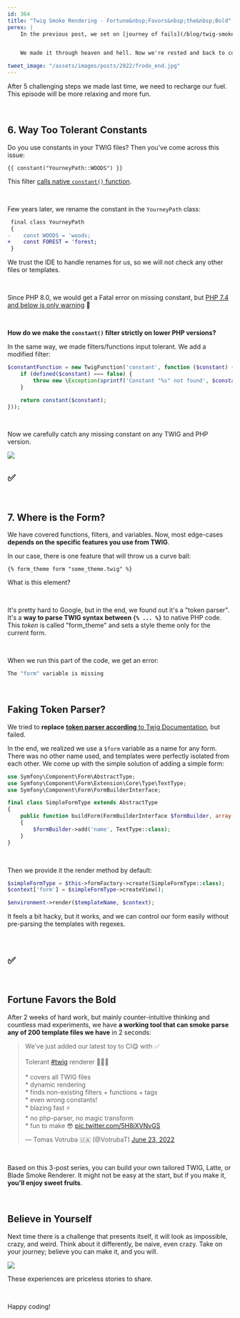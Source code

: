 ```yaml
---
id: 364
title: "Twig Smoke Rendering - Fortune&nbsp;Favors&nbsp;the&nbsp;Bold"
perex: |
    In the previous post, we set on [journey of fails](/blog/twig-smoke-rendering-journey-of-fails) with ups and downs. Well, mostly downs. I'm trying to be honest about the blind path process behind the final published work.


    We made it through heaven and hell. Now we're rested and back to continue. Can we smoke render twig templates, or shall we give up?

tweet_image: "/assets/images/posts/2022/frodo_end.jpg"
---
```


After 5 challenging steps we made last time, we need to recharge our fuel. This episode will be more relaxing and more fun.

<br>

## 6. Way Too Tolerant Constants

Do you use constants in your TWIG files? Then you've come across this issue:

```twig
{{ constant("YourneyPath::WOODS") }}
```

This filter [calls native `constant()` function](https://github.com/twigphp/Twig/blob/760341fa8c41c764a5a819a31deb3c5ad66befb1/src/Extension/CoreExtension.php#L1369).

<br>

Few years later, we rename the  constant in the `YourneyPath` class:

```diff
 final class YourneyPath
 {
-    const WOODS = 'woods;
+    const FOREST = 'forest;
 }
```

We trust the IDE to handle renames for us, so we will not check any other files or templates.

<br>

Since PHP 8.0, we would get a Fatal error on missing constant, but [PHP 7.4 and below is only warning](https://3v4l.org/NMPXC) 🚫

<br>

**How do we make the `constant()` filter strictly on lower PHP versions?**

In the same way, we made filters/functions input tolerant. We add a modified filter:

```php
$constantFunction = new TwigFunction('constant', function ($constant) {
    if (defined($constant) === false) {
        throw new \Exception(sprintf('Constant "%s" not found', $constant));
    }

    return constant($constant);
}));
```

<br>

Now we carefully catch any missing constant on any TWIG and PHP version.

<img src="/assets/images/posts/2022/frodo_and_sam.jpg" class="img-thumbnail" style="max-width: 30em">

## ✅

<br>

## 7. Where is the Form?

We have covered functions, filters, and variables. Now, most edge-cases **depends on the specific features you use from TWIG**.

In our case, there is one feature that will throw us a curve ball:

```twig
{% form_theme form "some_theme.twig" %}
```

What is this element?

<br>

It's pretty hard to Google, but in the end, we found out it's a "token parser". It's a **way to parse TWIG syntax between `{% ... %}`** to native PHP code. This *token* is called "form_theme" and sets a style theme only for the current form.

<br>

When we run this part of the code, we get an error:

```bash
The "form" variable is missing
```

<br>

## Faking Token Parser?

We tried to **replace** [**token parser according** to Twig Documentation](https://twig.symfony.com/doc/2.x/advanced.html#defining-a-token-parser), but failed.

In the end, we realized we use a `$form` variable as a name for any form. There was no other name used, and templates were perfectly isolated from each other. We come up with the simple solution of adding a simple form:

```php
use Symfony\Component\Form\AbstractType;
use Symfony\Component\Form\Extension\Core\Type\TextType;
use Symfony\Component\Form\FormBuilderInterface;

final class SimpleFormType extends AbstractType
{
    public function buildForm(FormBuilderInterface $formBuilder, array $options)
    {
        $formBuilder->add('name', TextType::class);
    }
}
```

<br>

Then we provide it the render method by default:

```php
$simpleFormType = $this->formFactory->create(SimpleFormType::class);
$context['form'] = $simpleFormType->createView();

$environment->render($templateName, $context);
```

It feels a bit hacky, but it works, and we can control our form easily without pre-parsing the templates with regexes.

<br>

## ✅

<br>

## Fortune Favors the Bold

After 2 weeks of hard work, but mainly counter-intuitive thinking and countless mad experiments, we have **a working tool that can smoke parse any of 200 template files we have** in 2 seconds:

<blockquote class="twitter-tweet"><p lang="en" dir="ltr">We&#39;ve just added our latest toy to CI😋 with ✅<br><br>Tolerant <a href="https://twitter.com/hashtag/twig?src=hash&amp;ref_src=twsrc%5Etfw">#twig</a> renderer 🎉🎉🎉<br><br>* covers all TWIG files<br>* dynamic rendering<br>* finds non-existing filters + functions + tags<br>* even wrong constants!<br>* blazing fast ⚡️<br>* no php-parser, no magic transform<br>* fun to make 😎 <a href="https://t.co/5H8iXVNyGS">pic.twitter.com/5H8iXVNyGS</a></p>&mdash; Tomas Votruba 🇺🇦 (@VotrubaT) <a href="https://twitter.com/VotrubaT/status/1540004210888040452?ref_src=twsrc%5Etfw">June 23, 2022</a></blockquote>

<script async src="https://platform.twitter.com/widgets.js" charset="utf-8"></script>

<br>

Based on this 3-post series, you can build your own tailored TWIG, Latte, or Blade Smoke Renderer. It might not be easy at the start, but if you make it, **you'll enjoy sweet fruits**.


<br>

## Believe in Yourself

Next time there is a challenge that presents itself, it will look as impossible, crazy, and weird. Think about it differently, be naive, even crazy. Take on your journey; believe you can make it, and you will.

<img src="/assets/images/posts/2022/frodo_end.jpg" class="img-thumbnail" style="max-width: 30em">

These experiences are priceless stories to share.

<br>

Happy coding!
